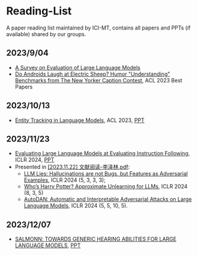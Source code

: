 # Reading-List
A paper reading list maintained by ICI-MT, contains all papers and PPTs (if available) shared by our groups.


## 2023/9/04
- [A Survey on Evaluation of Large Language Models](https://arxiv.org/abs/2307.03109)
- [Do Androids Laugh at Electric Sheep? Humor "Understanding" Benchmarks from The New Yorker Caption Contest](https://arxiv.org/abs/2209.06293), ACL 2023 Best Papers

## 2023/10/13
- [Entity Tracking in Language Models](https://arxiv.org/abs/2305.02363), ACL 2023, [PPT](ppt/Entity%20Tracking%20in%20Language%20Models.pdf)


## 2023/11/23
- [Evaluating Large Language Models at Evaluating Instruction Following](https://arxiv.org/abs/2310.07641), ICLR 2024, [PPT](ppt/Evaluating%20Large%20Language%20Models%20at%20Evaluating%20Instruction%20Following.pdf)
- Presented in [\[2023.11.22\] 文献阅读-李泽林.pdf](ppt/\[2023.11.22\]%20文献阅读-李泽林.pdf):
  - [LLM Lies: Hallucinations are not Bugs, but Features as Adversarial Examples](https://arxiv.org/abs/2310.01469v2), ICLR 2024 (5, 3, 3, 3);
  - [Who’s Harry Potter? Approximate Unlearning for LLMs](https://arxiv.org/abs/2310.02238), ICLR 2024 (8, 3, 5)
  - [AutoDAN: Automatic and Interpretable Adversarial Attacks on Large Language Models](https://arxiv.org/abs/2310.01469v2), ICLR 2024 (5, 5, 10, 5).


## 2023/12/07
- [SALMONN: TOWARDS GENERIC HEARING ABILITIES FOR LARGE LANGUAGE MODELS]([https://arxiv.org/abs/2310.07641](https://openreview.net/forum?id=14rn7HpKVk)), [PPT]([ppt/Evaluating%20Large%20Language%20Models%20at%20Evaluating%20Instruction%20Following.pdf](https://github.com/ICI-MT/Reading-List/blob/main/ppt/SALMONN%20TOWARDS%20GENERIC%20HEARING%20ABILITIES%20FOR%20LARGE%20LANGUAGE%20MODELS%2023_12_07_%E9%99%88%E5%AE%89%E4%B8%9C.pdf)https://github.com/ICI-MT/Reading-List/blob/main/ppt/SALMONN%20TOWARDS%20GENERIC%20HEARING%20ABILITIES%20FOR%20LARGE%20LANGUAGE%20MODELS%2023_12_07_%E9%99%88%E5%AE%89%E4%B8%9C.pdf)
